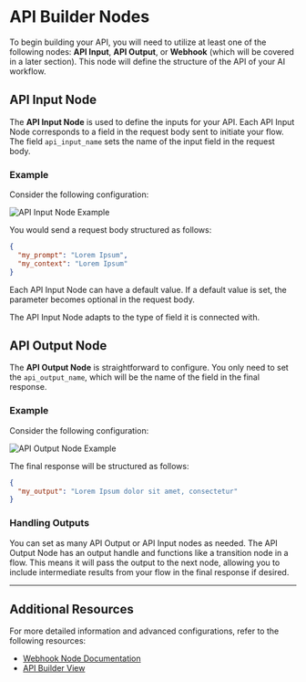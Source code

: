 # API Builder Nodes

To begin building your API, you will need to utilize at least one of the following nodes: **API Input**, **API Output**, or **Webhook** (which will be covered in a later section).
This node will define the structure of the API of your AI workflow.

## API Input Node

The **API Input Node** is used to define the inputs for your API. Each API Input Node corresponds to a field in the request body sent to initiate your flow. The field `api_input_name` sets the name of the input field in the request body.

### Example

Consider the following configuration:

![API Input Node Example](/img/page-images/api-builder/api-builder-1.png)

You would send a request body structured as follows:

```json
{
  "my_prompt": "Lorem Ipsum",
  "my_context": "Lorem Ipsum"
}
```

Each API Input Node can have a default value. If a default value is set, the parameter becomes optional in the request body.

The API Input Node adapts to the type of field it is connected with.

## API Output Node

The **API Output Node** is straightforward to configure. You only need to set the `api_output_name`, which will be the name of the field in the final response.

### Example

Consider the following configuration:

![API Output Node Example](/img/page-images/api-builder/api-builder-2.png)

The final response will be structured as follows:

```json
{
  "my_output": "Lorem Ipsum dolor sit amet, consectetur"
}
```

### Handling Outputs

You can set as many API Output or API Input nodes as needed. The API Output Node has an output handle and functions like a transition node in a flow. This means it will pass the output to the next node, allowing you to include intermediate results from your flow in the final response if desired.

---

## Additional Resources

For more detailed information and advanced configurations, refer to the following resources:

- [Webhook Node Documentation](/docs/pro-features/api-builder-presentation/webhooks/)
- [API Builder View](/docs/pro-features/api-builder-presentation/builder-view/)
